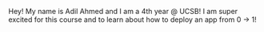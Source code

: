 Hey! My name is Adil Ahmed and I am a 4th year @ UCSB! I am super excited for this course and to learn about how to deploy an app from 0 -> 1!
